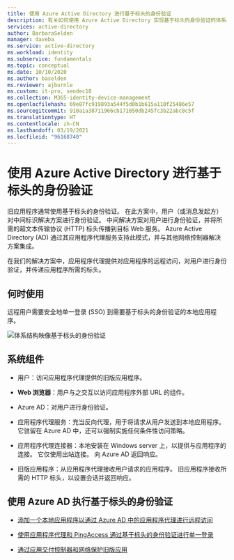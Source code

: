 ```yaml
---
title: 使用 Azure Active Directory 进行基于标头的身份验证
description: 有关如何使用 Azure Active Directory 实现基于标头的身份验证的体系结构指南。
services: active-directory
author: BarbaraSelden
manager: daveba
ms.service: active-directory
ms.workload: identity
ms.subservice: fundamentals
ms.topic: conceptual
ms.date: 10/10/2020
ms.author: baselden
ms.reviewer: ajburnle
ms.custom: it-pro, seodec18
ms.collection: M365-identity-device-management
ms.openlocfilehash: 69e87fc919893a544f5d0b1b615a110f25486e57
ms.sourcegitcommit: 910a1a38711966cb171050db245fc3b22abc8c5f
ms.translationtype: HT
ms.contentlocale: zh-CN
ms.lasthandoff: 03/19/2021
ms.locfileid: "96168740"
---
```

# <a name="header-based-authentication-with-azure-active-directory"></a>使用 Azure Active Directory 进行基于标头的身份验证

旧应用程序通常使用基于标头的身份验证。 在此方案中，用户（或消息发起方）对中间标识解决方案进行身份验证。 中间解决方案对用户进行身份验证，并将所需的超文本传输协议 (HTTP) 标头传播到目标 Web 服务。 Azure Active Directory (AD) 通过其应用程序代理服务支持此模式，并与其他网络控制器解决方案集成。 

在我们的解决方案中，应用程序代理提供对应用程序的远程访问，对用户进行身份验证，并传递应用程序所需的标头。 

## <a name="use-when"></a>何时使用

远程用户需要安全地单一登录 (SSO) 到需要基于标头的身份验证的本地应用程序。

![体系结构映像基于标头的身份验证](./media/authentication-patterns/header-based-auth.png)

## <a name="components-of-system"></a>系统组件

* 用户：访问应用程序代理提供的旧版应用程序。

* **Web 浏览器**：用户与之交互以访问应用程序外部 URL 的组件。

* Azure AD：对用户进行身份验证。 

* 应用程序代理服务：充当反向代理，用于将请求从用户发送到本地应用程序。 它驻留在 Azure AD 中，还可以强制实施任何条件性访问策略。

* 应用程序代理连接器：本地安装在 Windows server 上，以提供与应用程序的连接。 它仅使用出站连接。 向 Azure AD 返回响应。

* 旧版应用程序：从应用程序代理接收用户请求的应用程序。 旧应用程序接收所需的 HTTP 标头，以设置会话并返回响应。 

## <a name="implement-header-based-authentication-with-azure-ad"></a>使用 Azure AD 执行基于标头的身份验证

* [添加一个本地应用程序以通过 Azure AD 中的应用程序代理进行远程访问](../manage-apps/application-proxy-add-on-premises-application.md)  

* [使用应用程序代理和 PingAccess 通过基于标头的身份验证进行单一登录](../manage-apps/application-proxy-configure-single-sign-on-with-headers.md) 

* [通过应用交付控制器和网络保护旧版应用](../manage-apps/secure-hybrid-access.md)